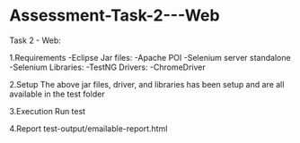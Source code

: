 # Assessment-Task-2---Web

Task 2 - Web:

1.Requirements
  -Eclipse
Jar files:
  -Apache POI
  -Selenium server standalone
  -Selenium
Libraries:
  -TestNG
Drivers:
  -ChromeDriver

2.Setup
The above jar files, driver, and libraries has been setup and are all available in the test folder

3.Execution
Run test

4.Report
test-output/emailable-report.html
